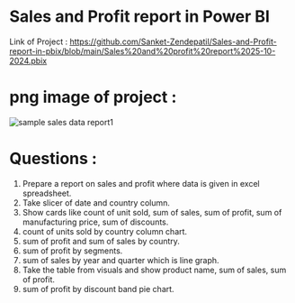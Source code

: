 # Sales and Profit report in Power BI
Link of Project : https://github.com/Sanket-Zendepatil/Sales-and-Profit-report-in-pbix/blob/main/Sales%20and%20profit%20report%2025-10-2024.pbix

# png image of project : 
![sample sales data report1](https://github.com/user-attachments/assets/e7a8434f-aec7-4f44-98cc-3559f3f693a4)


# Questions : 
1. Prepare a report on sales and profit where data is given in excel spreadsheet.
2. Take slicer of date and country column.
3. Show cards like count of unit sold, sum of sales, sum of profit, sum of manufacturing price, sum of discounts.
4. count of units sold by country column chart.
5. sum of profit and sum of sales by country.
6. sum of profit by segments.
7. sum of sales by year and quarter which is line graph.
8. Take the table from visuals and show product name, sum of sales, sum of profit.
9. sum of profit by discount band pie chart. 
